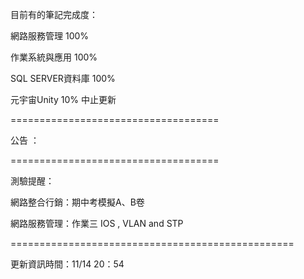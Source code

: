 目前有的筆記完成度：

網路服務管理 100%

作業系統與應用 100%

SQL SERVER資料庫 100%

元宇宙Unity 10% 中止更新

====================================

公告 ：



====================================

測驗提醒：

網路整合行銷：期中考模擬A、B卷

網路服務管理：作業三 IOS , VLAN and STP

=================================================

更新資訊時間：11/14 20：54
